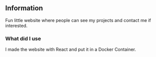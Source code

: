 ## Information
Fun little website where people can see my projects and contact me if interested.
### What did I use
I made the website with React and put it in a Docker Container.


